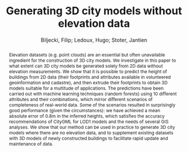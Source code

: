 ---
layout: technique
title: "Generating 3D city models without elevation data"
classifications:
    system_type: "False"
    technique: "False"
    design_study: "False"
    evaluation: "False"
    data: "True"
    analysis: "False"
    generation: "True"
    curation_and_transformation: "False"
    management: "False"
    modeling: "False"
    urban_analysis: "False"
    visualization: "False"
    sunlight_access: "False"
    wind_ventilation: "False"
    view_impact: "False"
    energy: "False"
    damage_and_disaster_management: "False"
    climate: "False"
    sound: "False"
    property_cadastre: "False"
    others: "True"
    lookup: "False"
    browse: "False"
    locate: "False"
    explore: "False"
    identify: "False"
    compare: "False"
    summarize: "False"
    distribution: "True"
    trends: "False"
    outliers: "False"
    extremes: "False"
    features: "True"
    target_discovery: "False"
    target_access: "False"
    spatial_relation: "False"
    buildings: "True"
    streets: "False"
    nature: "False"
    uniform_discretization: "False"
    structural_subdivision: "False"
    univariate: "True"
    multivariate: "False"
    volumetric: "False"
    temporal: "False"
    sensing: "False"
    statistical: "False"
    simulation_based: "False"
    learning_based: "True"
    surveyed: "False"
    site: "False"
    block: "False"
    multi_block: "False"
    city: "True"
    va_wo_model: "False"
    post_model: "False"
    model_integrated: "False"
    assisted_models: "False"
    overlay: "False"
    embedded: "False"
    linked: "False"
    temporal_jx: "False"
    spatial_jx: "False"
    filter: "False"
    aggregate: "False"
    embed: "False"
    glyphs: "False"
    bar_charts: "False"
    scatterplots: "False"
    matrix: "False"
    parallel_coordinates: "False"
    map_2d: "False"
    map_3d: "False"
    walking: "False"
    steering: "False"
    selection_based: "False"
    manipulation_based: "False"
    distortion: "False"
    ghosting: "False"
    culling: "False"
    birds_view: "False"
    multi_view: "False"
    assisted_steering: "False"
    other: "False"
    vr_cave: "False"
    ar: "False"
    desktop: "False"
    mobile: "False"
    case_study: "False"
    user_study: "False"
    statistical_evaluation: "True"
    expert_interviews: "False"
key: "PDWRBATN"
item_type: "journalArticle"
publication_year: "2017"
author: "Biljecki, Filip; Ledoux, Hugo; Stoter, Jantien"
publication_title: "Computers, Environment and Urban Systems"
isbn: "nan"
issn: "01989715"
doi: "10.1016/j.compenvurbsys.2017.01.001"
url_paper: "https://linkinghub.elsevier.com/retrieve/pii/S0198971516302617"
abstract_note: "nan"
date_added: "2023-01-30 00:05:14"
date_modified: "2023-01-30 00:05:14"
access_date: "2023-01-30 00:05:14"
pages: "1-18"
num_pages: "nan"
issue: "nan"
volume: "64.0"
number_of_volumes: "nan"
journal_abbreviation: "Computers, Environment and Urban Systems"
short_title: "nan"
series: "nan"
series_number: "nan"
series_text: "nan"
series_title: "nan"
publisher: "nan"
place: "nan"
language: "en"
rights: "nan"
type: "nan"
archive: "nan"
archive_location: "nan"
library_catalog: "DOI.org (Crossref)"
call_number: "nan"
extra: "nan"
notes: "nan"
link_attachments: "nan"
manual_tags: "nan"
automatic_tags: "nan"
editor: "nan"
series_editor: "nan"
translator: "nan"
contributor: "nan"
attorney_agent: "nan"
book_author: "nan"
cast_member: "nan"
commenter: "nan"
composer: "nan"
cosponsor: "nan"
counsel: "nan"
interviewer: "nan"
producer: "nan"
recipient: "nan"
reviewed_author: "nan"
scriptwriter: "nan"
words_by: "nan"
guest: "nan"
number: "nan"
edition: "nan"
running_time: "nan"
scale: "nan"
medium: "nan"
artwork_size: "nan"
filing_date: "nan"
application_number: "nan"
assignee: "nan"
issuing_authority: "nan"
country: "nan"
meeting_name: "nan"
conference_name: "nan"
court: "nan"
references: "nan"
reporter: "nan"
legal_status: "nan"
priority_numbers: "nan"
programming_language: "nan"
version: "nan"
system: "nan"
code: "nan"
code_number: "nan"
section: "nan"
session: "nan"
committee: "nan"
history: "nan"
legislative_body: "nan"
abstract: "Elevation datasets (e.g. point clouds) are an essential but often unavailable ingredient for the construction of 3D city models. We investigate in this paper to what extent can 3D city models be generated solely from 2D data without elevation measurements. We show that it is possible to predict the height of buildings from 2D data (their footprints and attributes available in volunteered geoinformation and cadastre), and then extrude their footprints to obtain 3D models suitable for a multitude of applications. The predictions have been carried out with machine learning techniques (random forests) using 10 different attributes and their combinations, which mirror different scenarios of completeness of real-world data. Some of the scenarios resulted in surprisingly good performance (given the circumstances): we have achieved a mean absolute error of 0.8m in the inferred heights, which satisfies the accuracy recommendations of CityGML for LOD1 models and the needs of several GIS analyses. We show that our method can be used in practice to generate 3D city models where there are no elevation data, and to supplement existing datasets with 3D models of newly constructed buildings to facilitate rapid update and maintenance of data."
---